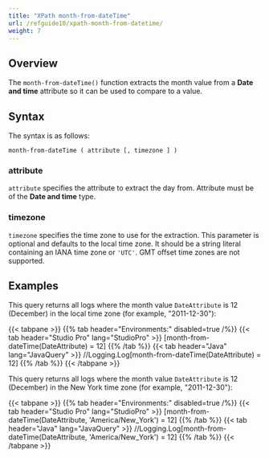 ```yaml
---
title: "XPath month-from-dateTime"
url: /refguide10/xpath-month-from-datetime/
weight: 7
---
```


## Overview

The `month-from-dateTime()` function extracts the month value from a **Date and time** attribute so it can be used to compare to a value.

## Syntax

The syntax is as follows:

```
month-from-dateTime ( attribute [, timezone ] )
```

### attribute

`attribute` specifies the attribute to extract the day from. Attribute must be of the **Date and time** type.

### timezone

`timezone` specifies the time zone to use for the extraction. This parameter is optional and defaults to the local time zone. It should be a string literal containing an IANA time zone or `'UTC'`. GMT offset time zones are not supported.

## Examples

This query returns all logs where the month value `DateAttribute` is 12 (December) in the local time zone (for example, "2011-12-30"):

{{< tabpane >}}
  {{% tab header="Environments:" disabled=true /%}}
  {{< tab header="Studio Pro" lang="StudioPro" >}}
    [month-from-dateTime(DateAttribute) = 12]
    {{% /tab %}}
  {{< tab header="Java" lang="JavaQuery" >}}
     //Logging.Log[month-from-dateTime(DateAttribute) = 12]
    {{% /tab %}}
{{< /tabpane >}}

This query returns all logs where the month value `DateAttribute` is 12 (December) in the New York time zone (for example, "2011-12-30"):

{{< tabpane >}}
  {{% tab header="Environments:" disabled=true /%}}
  {{< tab header="Studio Pro" lang="StudioPro" >}}
    [month-from-dateTime(DateAttribute, 'America/New_York') = 12]
    {{% /tab %}}
  {{< tab header="Java" lang="JavaQuery" >}}
     //Logging.Log[month-from-dateTime(DateAttribute, 'America/New_York') = 12]
    {{% /tab %}}
{{< /tabpane >}}
